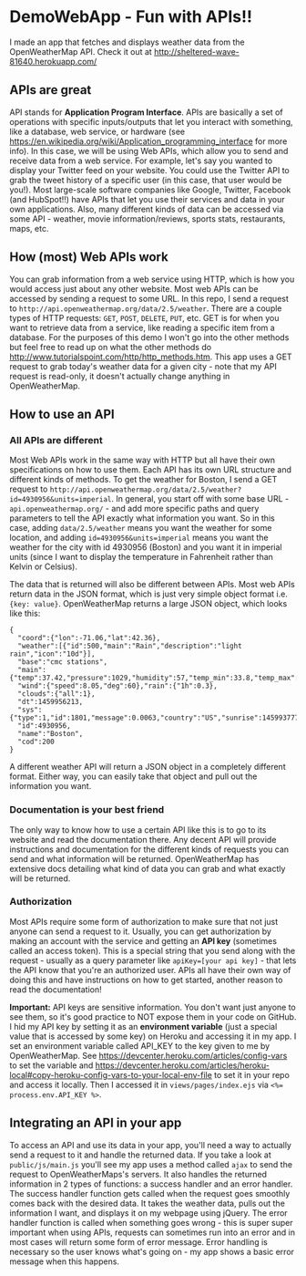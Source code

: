# DemoWebApp - Fun with APIs!!

I made an app that fetches and displays weather data from the OpenWeatherMap API. Check it out at http://sheltered-wave-81640.herokuapp.com/

## APIs are great
API stands for **Application Program Interface**. APIs are basically a set of operations with specific inputs/outputs that let you interact with something, like a database, web service, or hardware (see https://en.wikipedia.org/wiki/Application_programming_interface for more info).  In this case, we will be using Web APIs, which allow you to send and receive data from a web service. For example, let's say you wanted to display your Twitter feed on your website. You could use the Twitter API to grab the tweet history of a specific user (in this case, that user would be you!). Most large-scale software companies like Google, Twitter, Facebook (and HubSpot!!) have APIs that let you use their services and data in your own applications. Also, many different kinds of data can be accessed via some API - weather, movie information/reviews, sports stats, restaurants, maps, etc.

## How (most) Web APIs work
You can grab information from a web service using HTTP, which is how you would access just about any other website. Most web APIs can be accessed by sending a request to some URL. In this repo, I send a request to `http://api.openweathermap.org/data/2.5/weather`. There are a couple types of HTTP requests: `GET`, `POST`, `DELETE`, `PUT`, etc. GET is for when you want to retrieve data from a service, like reading a specific item from a database. For the purposes of this demo I won't go into the other methods but feel free to read up on what the other methods do http://www.tutorialspoint.com/http/http_methods.htm. This app uses a GET request to grab today's weather data for a given city - note that my API request is read-only, it doesn't actually change anything in OpenWeatherMap.

## How to use an API

### All APIs are different
Most Web APIs work in the same way with HTTP but all have their own specifications on how to use them. Each API has its own URL structure and different kinds of methods. To get the weather for Boston, I send a GET request to `http://api.openweathermap.org/data/2.5/weather?id=4930956&units=imperial`. In general, you start off with some base URL - `api.openweathermap.org/` - and add more specific paths and query parameters to tell the API exactly what information you want. So in this case, adding `data/2.5/weather` means you want the weather for some location, and adding `id=4930956&units=imperial` means you want the weather for the city with id 4930956 (Boston) and you want it in imperial units (since I want to display the temperature in Fahrenheit rather than Kelvin or Celsius).

The data that is returned will also be different between APIs. Most web APIs return data in the JSON format, which is just very simple object format i.e. `{key: value}`. OpenWeatherMap returns a large JSON object, which looks like this: 

```
{
  "coord":{"lon":-71.06,"lat":42.36},
  "weather":[{"id":500,"main":"Rain","description":"light rain","icon":"10d"}],
  "base":"cmc stations",
  "main":{"temp":37.42,"pressure":1029,"humidity":57,"temp_min":33.8,"temp_max":50},
  "wind":{"speed":8.05,"deg":60},"rain":{"1h":0.3},
  "clouds":{"all":1},
  "dt":1459956213,
  "sys":{"type":1,"id":1801,"message":0.0063,"country":"US","sunrise":1459937777,"sunset":1459984620},
  "id":4930956,
  "name":"Boston",
  "cod":200
}
```

A different weather API will return a JSON object in a completely different format. Either way, you can easily take that object and pull out the information you want.

### Documentation is your best friend
The only way to know how to use a certain API like this is to go to its website and read the documentation there. Any decent API will provide instructions and documentation for the different kinds of requests you can send and what information will be returned. OpenWeatherMap has extensive docs detailing what kind of data you can grab and what exactly will be returned.

### Authorization
Most APIs require some form of authorization to make sure that not just anyone can send a request to it. Usually, you can get authorization by making an account with the service and getting an **API key** (sometimes called an access token). This is a special string that you send along with the request - usually as a query parameter like `apiKey=[your api key]` - that lets the API know that you're an authorized user. APIs all have their own way of doing this and have instructions on how to get started, another reason to read the documentation!

**Important:** API keys are sensitive information. You don't want just anyone to see them, so it's good practice to NOT expose them in your code on GitHub. I hid my API key by setting it as an **environment variable** (just a special value that is accessed by some key) on Heroku and accessing it in my app. I set an environment variable called API_KEY to the key given to me by OpenWeatherMap. See https://devcenter.heroku.com/articles/config-vars to set the variable and https://devcenter.heroku.com/articles/heroku-local#copy-heroku-config-vars-to-your-local-env-file to set it in your repo and access it locally. Then I accessed it in `views/pages/index.ejs` via `<%= process.env.API_KEY %>`.

## Integrating an API in your app
To access an API and use its data in your app, you'll need a way to actually send a request to it and handle the returned data. If you take a look at `public/js/main.js` you'll see my app uses a method called `ajax` to send the request to OpenWeatherMaps's servers. It also handles the returned information in 2 types of functions: a success handler and an error handler. The success handler function gets called when the request goes smoothly comes back with the desired data. It takes the weather data, pulls out the information I want, and displays it on my webpage using jQuery. The error handler function is called when something goes wrong - this is super super important when using APIs, requests can sometimes run into an error and in most cases will return some form of error message. Error handling is necessary so the user knows what's going on - my app shows a basic error message when this happens.
